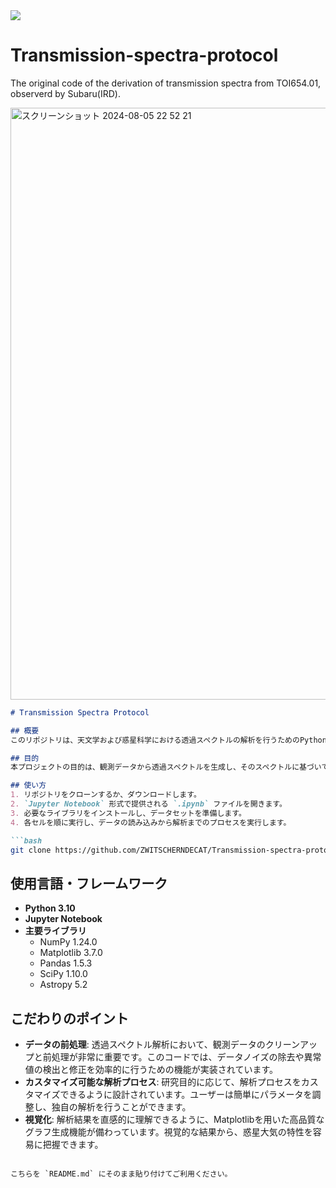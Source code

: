  <img src="https://img.shields.io/badge/-Python-F2C63C.svg?logo=python&style=for-the-badge">


# Transmission-spectra-protocol
The original code of the derivation of transmission spectra from TOI654.01, observerd by Subaru(IRD).

<img width="947" alt="スクリーンショット 2024-08-05 22 52 21" src="https://github.com/user-attachments/assets/076a7d30-bf82-42ae-8369-e095a6fda8a2">


```markdown
# Transmission Spectra Protocol

## 概要
このリポジトリは、天文学および惑星科学における透過スペクトルの解析を行うためのPythonコードを含んでいます。このコードは、惑星大気の観測データを用いて、大気の組成や特性を推定するためのツールです。

## 目的
本プロジェクトの目的は、観測データから透過スペクトルを生成し、そのスペクトルに基づいて惑星大気の特徴を明らかにするプロトコルを提供することです。このコードは、研究者や学生が効率的にデータ解析を行うための基盤として開発されました。

## 使い方
1. リポジトリをクローンするか、ダウンロードします。
2. `Jupyter Notebook` 形式で提供される `.ipynb` ファイルを開きます。
3. 必要なライブラリをインストールし、データセットを準備します。
4. 各セルを順に実行し、データの読み込みから解析までのプロセスを実行します。

```bash
git clone https://github.com/ZWITSCHERNDECAT/Transmission-spectra-protocol.git
```

## 使用言語・フレームワーク
- **Python 3.10**
- **Jupyter Notebook**
- **主要ライブラリ**
  - NumPy 1.24.0
  - Matplotlib 3.7.0
  - Pandas 1.5.3
  - SciPy 1.10.0
  - Astropy 5.2

## こだわりのポイント
- **データの前処理**: 透過スペクトル解析において、観測データのクリーンアップと前処理が非常に重要です。このコードでは、データノイズの除去や異常値の検出と修正を効率的に行うための機能が実装されています。
- **カスタマイズ可能な解析プロセス**: 研究目的に応じて、解析プロセスをカスタマイズできるように設計されています。ユーザーは簡単にパラメータを調整し、独自の解析を行うことができます。
- **視覚化**: 解析結果を直感的に理解できるように、Matplotlibを用いた高品質なグラフ生成機能が備わっています。視覚的な結果から、惑星大気の特性を容易に把握できます。
```

こちらを `README.md` にそのまま貼り付けてご利用ください。


